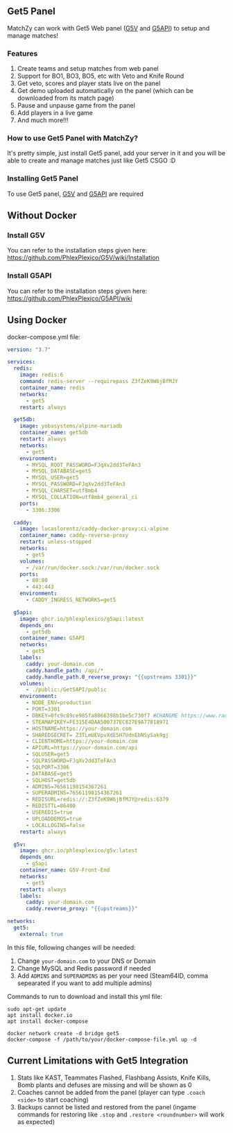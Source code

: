 ## Get5 Panel

MatchZy can work with Get5 Web panel ([G5V](https://github.com/PhlexPlexico/G5V) and [G5API](https://github.com/PhlexPlexico/G5API)) to setup and manage matches!

### Features

1. Create teams and setup matches from web panel
2. Support for BO1, BO3, BO5, etc with Veto and Knife Round
2. Get veto, scores and player stats live on the panel
3. Get demo uploaded automatically on the panel (which can be downloaded from its match page)
4. Pause and unpause game from the panel
5. Add players in a live game
6. And much more!!!

### How to use Get5 Panel with MatchZy?

It's pretty simple, just install Get5 panel, add your server in it and you will be able to create and manage matches just like Get5 CSGO :D

### Installing Get5 Panel

To use Get5 panel, [G5V](https://github.com/PhlexPlexico/G5V) and [G5API](https://github.com/PhlexPlexico/G5API) are required

## Without Docker

### Install G5V

You can refer to the installation steps given here: https://github.com/PhlexPlexico/G5V/wiki/Installation

### Install G5API

You can refer to the installation steps given here: https://github.com/PhlexPlexico/G5API/wiki


## Using Docker

docker-compose.yml file:

```yml title="docker-compose.yml example"
version: "3.7"

services:
  redis:
    image: redis:6
    command: redis-server --requirepass Z3fZeK9W6jBfMJY
    container_name: redis
    networks:
      - get5
    restart: always

  get5db:
    image: yobasystems/alpine-mariadb
    container_name: get5db
    restart: always
    networks:
      - get5
    environment:
      - MYSQL_ROOT_PASSWORD=FJqXv2dd3TeFAn3
      - MYSQL_DATABASE=get5
      - MYSQL_USER=get5
      - MYSQL_PASSWORD=FJqXv2dd3TeFAn3
      - MYSQL_CHARSET=utf8mb4
      - MYSQL_COLLATION=utf8mb4_general_ci
    ports:
      - 3306:3306

  caddy:
    image: lucaslorentz/caddy-docker-proxy:ci-alpine
    container_name: caddy-reverse-proxy
    restart: unless-stopped
    networks:
      - get5
    volumes:
      - /var/run/docker.sock:/var/run/docker.sock
    ports:
      - 80:80
      - 443:443
    environment:
      - CADDY_INGRESS_NETWORKS=get5

  g5api:
    image: ghcr.io/phlexplexico/g5api:latest
    depends_on:
      - get5db
    container_name: G5API
    networks:
      - get5
    labels:
      caddy: your-domain.com
      caddy.handle_path: /api/*
      caddy.handle_path.0_reverse_proxy: "{{upstreams 3301}}"
    volumes:
      - ./public:/Get5API/public
    environment:
      - NODE_ENV=production
      - PORT=3301
      - DBKEY=0fc9c89ce985fa8066398b1be5c730f7 #CHANGME https://www.random.org/cgi-bin/randbyte?nbytes=16&format=h
      - STEAMAPIKEY=FE315E4DAA500737EC827E9A77018971
      - HOSTNAME=https://your-domain.com
      - SHAREDSECRET= Z3TLmUEVpvXdE5H7UdnEbNSySak9gj
      - CLIENTHOME=https://your-domain.com
      - APIURL=https://your-domain.com/api
      - SQLUSER=get5
      - SQLPASSWORD=FJqXv2dd3TeFAn3
      - SQLPORT=3306
      - DATABASE=get5
      - SQLHOST=get5db
      - ADMINS=76561198154367261
      - SUPERADMINS=76561198154367261
      - REDISURL=redis://:Z3fZeK9W6jBfMJY@redis:6379
      - REDISTTL=86400
      - USEREDIS=true
      - UPLOADDEMOS=true
      - LOCALLOGINS=false
    restart: always

  g5v:
    image: ghcr.io/phlexplexico/g5v:latest
    depends_on:
      - g5api
    container_name: G5V-Front-End
    networks:
      - get5
    restart: always
    labels:
      caddy: your-domain.com
      caddy.reverse_proxy: "{{upstreams}}"

networks:
  get5:
    external: true
```

In this file, following changes will be needed:

1. Change `your-domain.com` to your DNS or Domain
2. Change MySQL and Redis password if needed
3. Add `ADMINS` and `SUPERADMINS` as per your need (Steam64ID, comma sepearated if you want to add multiple admins)

Commands to run to download and install this yml file:

```
sudo apt-get update
apt install docker.io
apt install docker-compose

docker network create -d bridge get5
docker-compose -f /path/to/your/docker-compose-file.yml up -d
```

## Current Limitations with Get5 Integration

1. Stats like KAST, Teammates Flashed, Flashbang Assists, Knife Kills, Bomb plants and defuses are missing and will be shown as 0
2. Coaches cannot be added from the panel (player can type `.coach <side>` to start coaching)
3. Backups cannot be listed and restored from the panel (ingame commands for restoring like `.stop` and `.restore <roundnumber>` will work as expected)
